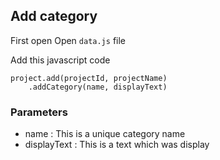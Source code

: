 ## Add category

First open Open `data.js` file

Add this javascript code

```
project.add(projectId, projectName)
    .addCategory(name, displayText)
```


### Parameters

* name : This is a unique category name
* displayText : This is a text which was display
